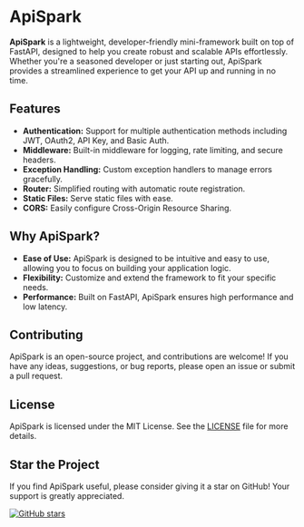 # ApiSpark

**ApiSpark** is a lightweight, developer-friendly mini-framework built on top of FastAPI, designed to help you create robust and scalable APIs effortlessly. Whether you're a seasoned developer or just starting out, ApiSpark provides a streamlined experience to get your API up and running in no time.

## Features

- **Authentication:** Support for multiple authentication methods including JWT, OAuth2, API Key, and Basic Auth.
- **Middleware:** Built-in middleware for logging, rate limiting, and secure headers.
- **Exception Handling:** Custom exception handlers to manage errors gracefully.
- **Router:** Simplified routing with automatic route registration.
- **Static Files:** Serve static files with ease.
- **CORS:** Easily configure Cross-Origin Resource Sharing.

## Why ApiSpark?

- **Ease of Use:** ApiSpark is designed to be intuitive and easy to use, allowing you to focus on building your application logic.
- **Flexibility:** Customize and extend the framework to fit your specific needs.
- **Performance:** Built on FastAPI, ApiSpark ensures high performance and low latency.

## Contributing

ApiSpark is an open-source project, and contributions are welcome! If you have any ideas, suggestions, or bug reports, please open an issue or submit a pull request.

## License

ApiSpark is licensed under the MIT License. See the [LICENSE](LICENSE) file for more details.

## Star the Project

If you find ApiSpark useful, please consider giving it a star on GitHub! Your support is greatly appreciated.

[![GitHub stars](https://img.shields.io/github/stars/gladsonchala/apispark.svg?style=social&label=Star)](https://github.com/gladsonchala/apispark)

